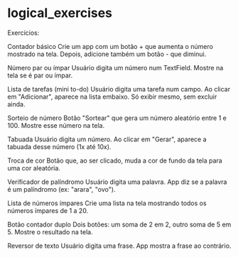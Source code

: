 # logical_exercises

Exercícios:

Contador básico
Crie um app com um botão + que aumenta o número mostrado na tela.
Depois, adicione também um botão - que diminui.

Número par ou ímpar
Usuário digita um número num TextField.
Mostre na tela se é par ou ímpar.

Lista de tarefas (mini to-do)
Usuário digita uma tarefa num campo.
Ao clicar em "Adicionar", aparece na lista embaixo.
Só exibir mesmo, sem excluir ainda.

Sorteio de número
Botão "Sortear" que gera um número aleatório entre 1 e 100.
Mostre esse número na tela.

Tabuada
Usuário digita um número.
Ao clicar em "Gerar", aparece a tabuada desse número (1x até 10x).

Troca de cor
Botão que, ao ser clicado, muda a cor de fundo da tela para uma cor aleatória.

Verificador de palíndromo
Usuário digita uma palavra.
App diz se a palavra é um palíndromo (ex: "arara", "ovo").

Lista de números ímpares
Crie uma lista na tela mostrando todos os números ímpares de 1 a 20.

Botão contador duplo
Dois botões: um soma de 2 em 2, outro soma de 5 em 5.
Mostre o resultado na tela.

Reversor de texto
Usuário digita uma frase.
App mostra a frase ao contrário.